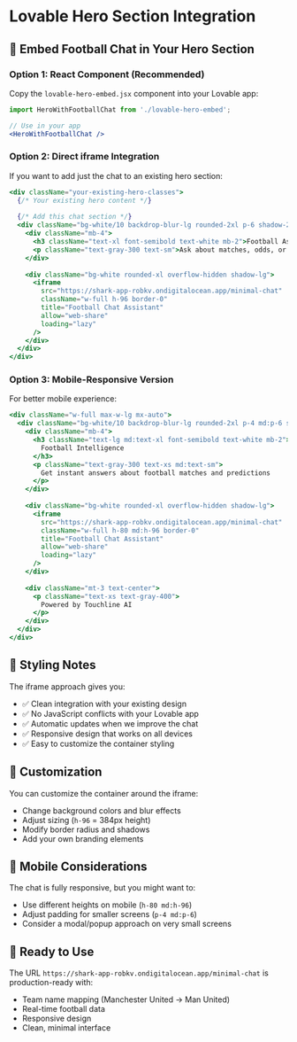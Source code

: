 # Lovable Hero Section Integration

## 🚀 Embed Football Chat in Your Hero Section

### Option 1: React Component (Recommended)

Copy the `lovable-hero-embed.jsx` component into your Lovable app:

```jsx
import HeroWithFootballChat from './lovable-hero-embed';

// Use in your app
<HeroWithFootballChat />
```

### Option 2: Direct iframe Integration

If you want to add just the chat to an existing hero section:

```jsx
<div className="your-existing-hero-classes">
  {/* Your existing hero content */}
  
  {/* Add this chat section */}
  <div className="bg-white/10 backdrop-blur-lg rounded-2xl p-6 shadow-2xl max-w-md">
    <div className="mb-4">
      <h3 className="text-xl font-semibold text-white mb-2">Football Assistant</h3>
      <p className="text-gray-300 text-sm">Ask about matches, odds, or predictions</p>
    </div>
    
    <div className="bg-white rounded-xl overflow-hidden shadow-lg">
      <iframe
        src="https://shark-app-robkv.ondigitalocean.app/minimal-chat"
        className="w-full h-96 border-0"
        title="Football Chat Assistant"
        allow="web-share"
        loading="lazy"
      />
    </div>
  </div>
</div>
```

### Option 3: Mobile-Responsive Version

For better mobile experience:

```jsx
<div className="w-full max-w-lg mx-auto">
  <div className="bg-white/10 backdrop-blur-lg rounded-2xl p-4 md:p-6 shadow-2xl">
    <div className="mb-4">
      <h3 className="text-lg md:text-xl font-semibold text-white mb-2">
        Football Intelligence
      </h3>
      <p className="text-gray-300 text-xs md:text-sm">
        Get instant answers about football matches and predictions
      </p>
    </div>
    
    <div className="bg-white rounded-xl overflow-hidden shadow-lg">
      <iframe
        src="https://shark-app-robkv.ondigitalocean.app/minimal-chat"
        className="w-full h-80 md:h-96 border-0"
        title="Football Chat Assistant"
        allow="web-share"
        loading="lazy"
      />
    </div>
    
    <div className="mt-3 text-center">
      <p className="text-xs text-gray-400">
        Powered by Touchline AI
      </p>
    </div>
  </div>
</div>
```

## 🎨 Styling Notes

The iframe approach gives you:
- ✅ Clean integration with your existing design
- ✅ No JavaScript conflicts with your Lovable app
- ✅ Automatic updates when we improve the chat
- ✅ Responsive design that works on all devices
- ✅ Easy to customize the container styling

## 🔧 Customization

You can customize the container around the iframe:
- Change background colors and blur effects
- Adjust sizing (`h-96` = 384px height)
- Modify border radius and shadows
- Add your own branding elements

## 📱 Mobile Considerations

The chat is fully responsive, but you might want to:
- Use different heights on mobile (`h-80 md:h-96`)
- Adjust padding for smaller screens (`p-4 md:p-6`)
- Consider a modal/popup approach on very small screens

## 🚀 Ready to Use

The URL `https://shark-app-robkv.ondigitalocean.app/minimal-chat` is production-ready with:
- Team name mapping (Manchester United → Man United)
- Real-time football data
- Responsive design
- Clean, minimal interface
